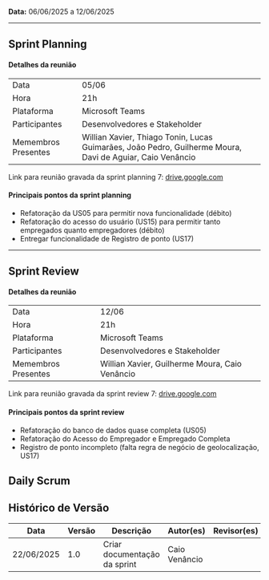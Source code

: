 **Data:** 06/06/2025 a 12/06/2025

---
## Sprint Planning

#### Detalhes da reunião
|                     |                                                                                                           |
|---------------------|-----------------------------------------------------------------------------------------------------------|
| Data                | 05/06                                                                                                     |
| Hora                | 21h                                                                                                       |
| Plataforma          | Microsoft Teams                                                                                           |
| Participantes       | Desenvolvedores e Stakeholder                                                                             |
| Memembros Presentes | Willian Xavier, Thiago Tonin, Lucas Guimarães, João Pedro, Guilherme Moura, Davi de Aguiar, Caio Venâncio |

Link para reunião gravada da sprint planning 7: [drive.google.com](https://drive.google.com/file/d/1o0CDmX3az4FlJzjYjxFYl5d2g4Ok7CB1/view?usp=sharing)

#### Principais pontos da sprint planning
- Refatoração da US05 para permitir nova funcionalidade (débito)
- Refatoração do acesso do usuário (US15) para permitir tanto empregados quanto empregadores (débito)
- Entregar funcionalidade de Registro de ponto (US17)

---
## Sprint Review

#### Detalhes da reunião
|                     |                                                                                                           |
|---------------------|-----------------------------------------------------------------------------------------------------------|
| Data                | 12/06                                                                                                     |
| Hora                | 21h                                                                                                       |
| Plataforma          | Microsoft Teams                                                                                           |
| Participantes       | Desenvolvedores e Stakeholder                                                                             |
| Memembros Presentes | Willian Xavier, Guilherme Moura, Caio Venâncio                                                            |

Link para reunião gravada da sprint review 7: [drive.google.com](https://drive.google.com/file/d/1bV4IaGSXwbzk79QSF0hVOqSjndh13N-G/view?usp=sharing)

#### Principais pontos da sprint review 
- Refatoração do banco de dados quase completa (US05)
- Refatoração do Acesso do Empregador e Empregado Completa
- Registro de ponto incompleto (falta regra de negócio de geolocalização, US17)

## Daily Scrum

## Histórico de Versão

| Data       | Versão | Descrição                                                                 | Autor(es)         | Revisor(es)        |
|------------|--------|---------------------------------------------------------------------------|-------------------|--------------------|
| 22/06/2025 | 1.0    | Criar documentação da sprint                                              |  Caio Venâncio    |                    |